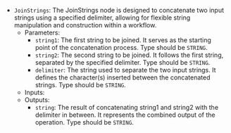 - `JoinStrings`: The JoinStrings node is designed to concatenate two input strings using a specified delimiter, allowing for flexible string manipulation and construction within a workflow.
    - Parameters:
        - `string1`: The first string to be joined. It serves as the starting point of the concatenation process. Type should be `STRING`.
        - `string2`: The second string to be joined. It follows the first string, separated by the specified delimiter. Type should be `STRING`.
        - `delimiter`: The string used to separate the two input strings. It defines the character(s) inserted between the concatenated strings. Type should be `STRING`.
    - Inputs:
    - Outputs:
        - `string`: The result of concatenating string1 and string2 with the delimiter in between. It represents the combined output of the operation. Type should be `STRING`.
